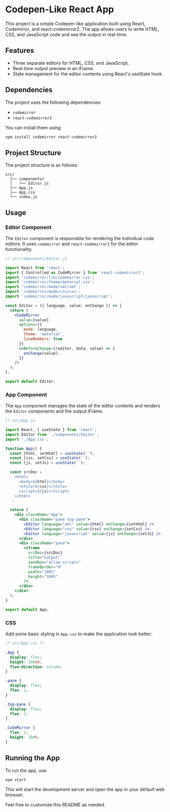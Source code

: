 
# Codepen-Like React App

This project is a simple Codepen-like application built using React, Codemirror, and react-codemirror2. The app allows users to write HTML, CSS, and JavaScript code and see the output in real-time.

## Features

- Three separate editors for HTML, CSS, and JavaScript.
- Real-time output preview in an iFrame.
- State management for the editor contents using React's useState hook.

## Dependencies

The project uses the following dependencies:

- `codemirror`
- `react-codemirror2`

You can install them using:

```bash
npm install codemirror react-codemirror2
```

## Project Structure

The project structure is as follows:

```
src/
  ├── components/
  │   └── Editor.js
  ├── App.js
  ├── App.css
  └── index.js
```

## Usage

### Editor Component

The `Editor` component is responsible for rendering the individual code editors. It uses `codemirror` and `react-codemirror2` for the editor functionality.

```jsx
// src/components/Editor.js

import React from 'react';
import { Controlled as CodeMirror } from 'react-codemirror2';
import 'codemirror/lib/codemirror.css';
import 'codemirror/theme/material.css';
import 'codemirror/mode/xml/xml';
import 'codemirror/mode/css/css';
import 'codemirror/mode/javascript/javascript';

const Editor = ({ language, value, onChange }) => {
  return (
    <CodeMirror
      value={value}
      options={{
        mode: language,
        theme: 'material',
        lineNumbers: true
      }}
      onBeforeChange={(editor, data, value) => {
        onChange(value);
      }}
    />
  );
};

export default Editor;
```

### App Component

The `App` component manages the state of the editor contents and renders the `Editor` components and the output iFrame.

```jsx
// src/App.js

import React, { useState } from 'react';
import Editor from './components/Editor';
import './App.css';

function App() {
  const [html, setHtml] = useState('');
  const [css, setCss] = useState('');
  const [js, setJs] = useState('');

  const srcDoc = `
    <html>
      <body>${html}</body>
      <style>${css}</style>
      <script>${js}</script>
    </html>
  `;

  return (
    <div className="App">
      <div className="pane top-pane">
        <Editor language="xml" value={html} onChange={setHtml} />
        <Editor language="css" value={css} onChange={setCss} />
        <Editor language="javascript" value={js} onChange={setJs} />
      </div>
      <div className="pane">
        <iframe
          srcDoc={srcDoc}
          title="output"
          sandbox="allow-scripts"
          frameBorder="0"
          width="100%"
          height="100%"
        />
      </div>
    </div>
  );
}

export default App;
```

### CSS

Add some basic styling in `App.css` to make the application look better:

```css
/* src/App.css */

.App {
  display: flex;
  height: 100vh;
  flex-direction: column;
}

.pane {
  display: flex;
  flex: 1;
}

.top-pane {
  display: flex;
  flex: 1;
}

.CodeMirror {
  flex: 1;
  height: 100%;
}
```

## Running the App

To run the app, use:

```bash
npm start
```

This will start the development server and open the app in your default web browser.


Feel free to customize this README as needed.
